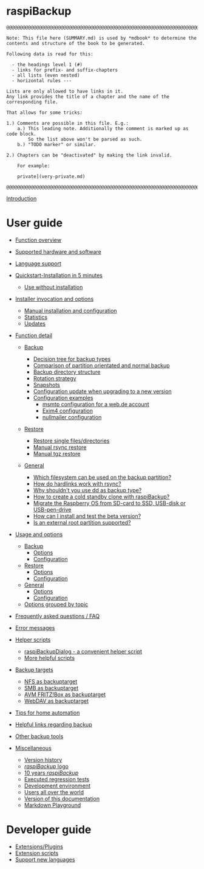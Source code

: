 <!-- vim: set conceallevel=0: -->
# raspiBackup

```
@@@@@@@@@@@@@@@@@@@@@@@@@@@@@@@@@@@@@@@@@@@@@@@@@@@@@@@@@@@@@@@@@@@@@@@@@@@@@@

Note: This file here (SUMMARY.md) is used by *mdbook* to determine the
contents and structure of the book to be generated.

Following data is read for this:

  - the headings level 1 (#)
  - links for prefix- and suffix-chapters
  - all lists (even nested)
  - horizontal rules ---

Lists are only allowed to have links in it.
Any link provides the title of a chapter and the name of the corresponding file.

That allows for some tricks:

1.) Comments are possible in this file. E.g.:
    a.) This leading note. Additionally the comment is marked up as code block.
        So the list above won't be parsed as such.
    b.) "TODO marker" or similar.

2.) Chapters can be "deactivated" by making the link invalid.

    For example:

    private](very-private.md)

@@@@@@@@@@@@@@@@@@@@@@@@@@@@@@@@@@@@@@@@@@@@@@@@@@@@@@@@@@@@@@@@@@@@@@@@@@@@@@
```


[Introduction](introduction.md)

# User guide

- [Function overview](function-overview.md)

- [Supported hardware and software](supported-hardware-and-software.md)

- [Language support](language-support.md)

- [Quickstart-Installation in 5 minutes](installation-in-5-minutes.md)
    - [Use without installation](using-raspibackup-without-installation.md)

- [Installer invocation and options](installer.md)
    - [Manual installation and configuration](manual-installation-and-configuration.md)
    - [Statistics](statistics.md)
    - [Updates](updates.md)

- [Function detail](function-intro.md)
    - [Backup](backup-intro.md)
        - [Decision tree for backup types](backup-types.md)
        - [Comparison of partition orientated and normal backup](normal-or-partition-backup.md)
        - [Backup directory structure](backup-directory-structure.md)
        - [Rotation strategy](smart-recycle.md)
        - [Snapshots](snapshots.md)
        - [Configuration update when upgrading to a new version](configuration-update-when-upgrading-to-a-new-version.md)
        - [Configuration examples](configuration-examples.md)
            - [msmtp configuration for a web.de account](msmtp-configuration-for-web-de-account.md)
            - [Exim4 configuration](exim4-configuration.md)
            - [nullmailer configuration](nullmailer-configuration.md)

    - [Restore](restore-intro.md)
        - [Restore single files/directories](how-to-retrieve-single-files-or-directories-from-the-backup.md)
        - [Manual rsync restore](manual-restore.md)
        - [Manual tgz restore](manual-restore-of-a-tgz-backup.md)

    - [General](more-questions-and-answers.md)
        - [Which filesystem can be used on the backup partition?](which-filesystem-can-be-used-on-the-backup-partition.md)
        - [How do hardlinks work with rsync?](how-do-hardlinks-work-with-rsync.md)
        - [Why shouldn't you use dd as backup type?](why-shouldn-t-you-use-dd-as-backup-type.md)
        - [How to create a cold standby clone with raspiBackup?](how-to-create-a-cold-standby-clone-with-raspibackup.md)
        - [Migrate the Raspberry OS from SD-card to SSD, USB-disk or USB-pen-drive](migrate-the-raspberry-os-from-sd-card-to-ssd-usb-disk-or-usb-pen-drive.md)
        - [How can I install and test the beta version?](how-can-i-install-and-test-the-beta-version.md)
        - [Is an external root partition supported?](external-root-partition.md)

- [Usage and options](invocation-options.md)
    - [Backup](backup.md)
        - [Options](backup-options.md)
        - [Configuration](backup-config-options.md)
    - [Restore](restore.md)
        - [Options](restore-options.md)
        - [Configuration](restore-config-options.md)
    - [General](general.md)
        - [Options](general-options.md)
        - [Configuration](general-config-options.md)
    - [Options grouped by topic](options-by-topic.md)

- [Frequently asked questions / FAQ](faq.md)

- [Error messages](error-messages.md)

- [Helper scripts](helper-scripts.md)
    - [raspiBackupDialog - a convenient helper script](raspibackupdialog-a-convenient-helper-script-for-raspibackup.md)
    - [More helpful scripts](useful-helper-scripts.md)

- [Backup targets](backup-targets.md)
    - [NFS as backuptarget](nfs-as-backuptarget.md)
    - [SMB as backuptarget](smb-as-backuptarget.md)
    - [AVM FRITZ!Box as backuptarget](avm-fritzbox-as-backuptarget.md)
    - [WebDAV as backuptarget](webdav-as-backuptarget.md)

- [Tips for home automation](tips-homeautomation.md)

- [Helpful links regarding backup](helpful-links.md)
- [Other backup tools](other-raspberry-backup-tools.md)

- [Miscellaneous](miscellaneous.md)
    - [Version history](version-history.md)
    - [*raspiBackup* logo](raspibackup-has-a-new-logo.md)
    - [10 years *raspiBackup*](10-years-raspibackup.md)
    - [Executed regression tests](regressiontests-executed.md)
    - [Development environment](development-environment.md)
    - [Users all over the world](list-of-countries-raspibackup-is-used-in-the-world.md)
    - [Version of this documentation](doc-version-info-automatically-generated.md)
    - [Markdown Playground](markdown-playground.md)

# Developer guide

- [Extensions/Plugins](hooks-for-own-scripts.md)
- [Extension scripts](extension-scripts.md)
- [Support new languages](local-language-support-for-languages-other-than-de-and-en-l10n.md)


[.status]: z_SUMMARY
[.status]: translated
